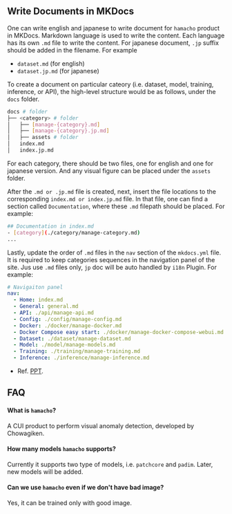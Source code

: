 
## Write Documents in MKDocs

One can write english and japanese to write document for `hamacho` product in MKDocs. Markdown language is used to write the content. Each language has its own `.md` file to write the content. For japanese document, `.jp` suffix should be added in the filename. For example 

- `dataset.md` (for english)
- `dataset.jp.md` (for japanese)

To create a document on particular cateory (i.e. dataset, model, training, inference, or API), the high-level structure would be as follows, under the `docs` folder.

```bash
docs # folder
├── <category> # folder
│   ├── [manage-{category}.md]
│   ├── [manage-{category}.jp.md]
│   ├── assets # folder
│   index.md
│   index.jp.md
```

For each category, there should be two files, one for english and one for japanese version. And any visual figure can be placed under the `assets` folder.

After the `.md or .jp.md` file is created, next, insert the file locations to the corresponding `index.md or index.jp.md` file. In that file, one can find a section called `Documentation`, where these `.md` filepath should be placed. For example:

```bash
## Documentation in index.md
- [category](./category/manage-category.md)
...
```

Lastly, update the order of `.md` files in the `nav` section of the `mkdocs.yml` file. It is required to keep categories sequences in the navigation panel of the site. Jus use `.md` files only, `jp` doc will be auto handled by `i18n` Plugin. For example:

```yaml
# Navigaiton panel
nav:
  - Home: index.md
  - General: general.md
  - API: ./api/manage-api.md
  - Config: ./config/manage-config.md
  - Docker: ./docker/manage-docker.md
  - Docker Compose easy start: ./docker/manage-docker-compose-webui.md
  - Dataset: ./dataset/manage-dataset.md
  - Model: ./model/manage-models.md
  - Training: ./training/manage-training.md
  - Inference: ./inference/manage-inference.md
```

- Ref. [PPT](https://chowagiken.sharepoint.com/:p:/g/CorporatePlanning/licence-business/EUtAiFY6vSdJjpYvFVV_dhcBt0XvXvCl670XkpFjZRyWOA?e=qhGKed).

## FAQ

#### What is `hamacho`?

A CUI product to perform visual anomaly detection, developed by Chowagiken.

#### How many models `hamacho` supports?

Currently it supports two type of models, i.e. `patchcore` and `padim`. Later, new models will be added.

#### Can we use `hamacho` even if we don't have bad image?

Yes, it can be trained only with good image.

